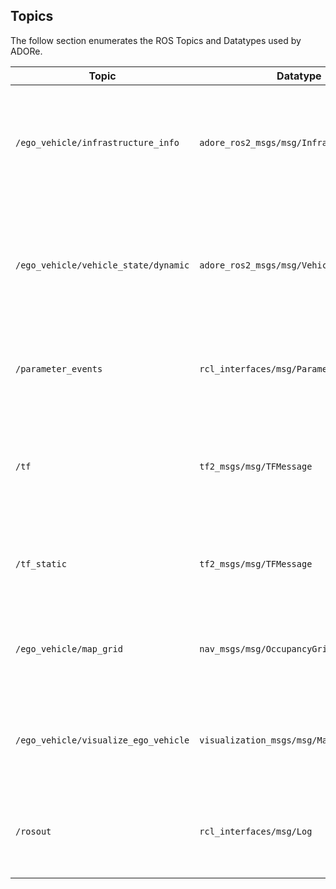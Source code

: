 ## Topics
The follow section enumerates the ROS Topics and Datatypes used by ADORe.


| Topic | Datatype | Description |
|-------|----------|-------------|
| `/ego_vehicle/infrastructure_info` | `adore_ros2_msgs/msg/InfrastructureInfo` | Infrastructure element data including position, orientation, and validity area for roadside infrastructure |
| `/ego_vehicle/vehicle_state/dynamic` | `adore_ros2_msgs/msg/VehicleStateDynamic` | Real-time vehicle dynamics including position, velocity, acceleration, yaw angle, and steering information |
| `/parameter_events` | `rcl_interfaces/msg/ParameterEvent` | ROS2 parameter change notifications for dynamic reconfiguration |
| `/tf` | `tf2_msgs/msg/TFMessage` | Dynamic coordinate frame transforms for spatial relationships between vehicle components |
| `/tf_static` | `tf2_msgs/msg/TFMessage` | Static coordinate frame transforms that don't change over time |
| `/ego_vehicle/map_grid` | `nav_msgs/msg/OccupancyGrid` | 2D occupancy grid representation of the environment for visualization |
| `/ego_vehicle/visualize_ego_vehicle` | `visualization_msgs/msg/MarkerArray` | 3D visualization markers representing the ego vehicle for RViz display |
| `/rosout` | `rcl_interfaces/msg/Log` | ROS2 logging output with different severity levels (DEBUG, INFO, WARN, ERROR, FATAL) |

